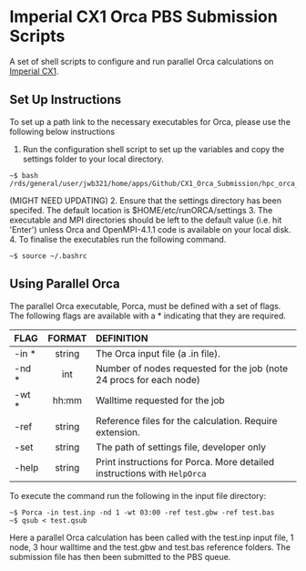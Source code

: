# Imperial CX1 Orca PBS Submission Scripts

A set of shell scripts to configure and run parallel Orca calculations on [Imperial CX1](https://www.imperial.ac.uk/admin-services/ict/self-service/research-support/rcs/).

## Set Up Instructions

To set up a path link to the necessary executables for Orca, please use the following below instructions

1. Run the configuration shell script to set up the variables and copy the settings folder to your local directory.

``` console
~$ bash  /rds/general/user/jwb321/home/apps/Github/CX1_Orca_Submission/hpc_orca_global/config_ORCA.sh
```
(MIGHT NEED UPDATING)
2. Ensure that the settings directory has been specifed. The default location is $HOME/etc/runORCA/settings
3. The executable and MPI directories should be left to the default value (i.e. hit 'Enter') unless Orca and OpenMPI-4.1.1 code is available on your local disk.
4. To finalise the executables run the following command.

``` console
~$ source ~/.bashrc
```

## Using Parallel Orca

The parallel Orca executable, Porca, must be defined with a set of flags. The following flags are available with a * indicating that they are required.

| FLAG  | FORMAT | DEFINITION                                                               |
|:------|:------:| :------------------------------------------------------------------------|
| -in * | string | The Orca input file (a .in file).                                        |
| -nd * | int    | Number of nodes requested for the job (note 24 procs for each node)      |
| -wt * | hh:mm  | Walltime requested for the job                                           |
| -ref  | string | Reference files for the calculation. Require extension.                  |
| -set  | string | The path of settings file, developer only                                |
| -help | string | Print instructions for Porca. More detailed instructions with `HelpOrca` |

To execute the command run the following in the input file directory:

``` console
~$ Porca -in test.inp -nd 1 -wt 03:00 -ref test.gbw -ref test.bas
~$ qsub < test.qsub
```

Here a parallel Orca calculation has been called with the test.inp input file, 1 node, 3 hour walltime and the test.gbw and test.bas reference folders.
The submission file has then been submitted to the PBS queue.
